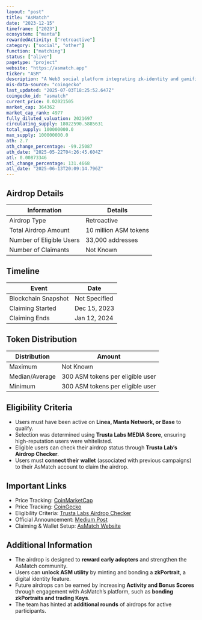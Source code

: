 ```yaml
---
layout: "post"
title: "AsMatch"
date: "2023-12-15"
timeframe: ["2023"]
ecosystem: ["manta"]
rewardedActivity: ["retroactive"]
category: ["social", "other"]
function: ["matching"]
status: ["alive"]
pagetype: "project"
website: "https://asmatch.app"
ticker: "ASM"
description: "A Web3 social platform integrating zk-identity and gamified engagement to enhance digital interactions."
mis-data-source: "coingecko"
last_updated: "2025-07-03T18:25:52.647Z"
coingecko_id: "asmatch"
current_price: 0.02021505
market_cap: 364362
market_cap_rank: 4977
fully_diluted_valuation: 2021697
circulating_supply: 18022590.5885631
total_supply: 100000000.0
max_supply: 100000000.0
ath: 2.7
ath_change_percentage: -99.25087
ath_date: "2025-05-22T04:26:45.604Z"
atl: 0.00873346
atl_change_percentage: 131.4668
atl_date: "2025-06-13T20:09:14.796Z"
---
```


## Airdrop Details

| Information              | Details               |
| ------------------------ | --------------------- |
| Airdrop Type             | Retroactive           |
| Total Airdrop Amount     | 10 million ASM tokens |
| Number of Eligible Users | 33,000 addresses      |
| Number of Claimants      | Not Known             |

## Timeline

| Event               | Date          |
| ------------------- | ------------- |
| Blockchain Snapshot | Not Specified |
| Claiming Started    | Dec 15, 2023  |
| Claiming Ends       | Jan 12, 2024  |

## Token Distribution

| Distribution   | Amount                           |
| -------------- | -------------------------------- |
| Maximum        | Not Known                        |
| Median/Average | 300 ASM tokens per eligible user |
| Minimum        | 300 ASM tokens per eligible user |

## Eligibility Criteria

- Users must have been active on **Linea, Manta Network, or Base** to qualify.
- Selection was determined using **Trusta Labs MEDIA Score**, ensuring high-reputation users were whitelisted.
- Eligible users can check their airdrop status through **Trusta Lab’s Airdrop Checker**.
- Users must **connect their wallet** (associated with previous campaigns) to their AsMatch account to claim the airdrop.

## Important Links

- Price Tracking: [CoinMarketCap](https://coinmarketcap.com/currencies/asmatch)
- Price Tracking: [CoinGecko](https://www.coingecko.com/en/coins/asmatch)
- Eligibility Criteria: [Trusta Labs Airdrop Checker](https://trustalabs.io)
- Official Announcement: [Medium Post](https://asmatch.medium.com/asmatch-airdrops-10m-asm-to-linea-manta-network-base-users-efaf168d92e7)
- Claiming & Wallet Setup: [AsMatch Website](https://asmatch.app)

## Additional Information

- The airdrop is designed to **reward early adopters** and strengthen the AsMatch community.
- Users can **unlock ASM utility** by minting and bonding a **zkPortrait**, a digital identity feature.
- Future airdrops can be earned by increasing **Activity and Bonus Scores** through engagement with AsMatch’s platform, such as **bonding zkPortraits and trading Keys**.
- The team has hinted at **additional rounds** of airdrops for active participants.